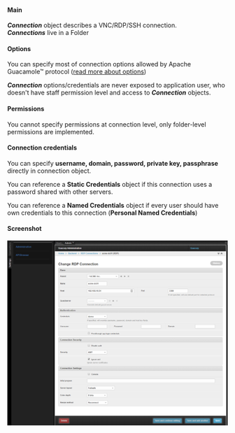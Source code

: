 #### Main
_**Connection**_ object describes a VNC/RDP/SSH connection.  
_**Connections**_ live in a Folder

#### Options
You can specify most of connection options allowed by Apache Guacamole™ protocol 
([read more about options](https://guacamole.apache.org/doc/gug/configuring-guacamole.html#connection-configuration))

_**Connection**_ options/credentials are never exposed to application user, who doesn't have staff permission level and access to _**Connection**_ objects.    
 
#### Permissions
You cannot specify permissions at connection level, only folder-level permissions are implemented.   

#### Connection credentials
You can specify **username, domain, password, private key, passphrase** directly in connection object.   

You can reference a **Static Credentials** object if this connection uses a password shared with other servers.  

You can reference a **Named Credentials** object if every user should have own credentials to this connection (**Personal Named Credentials**) 

#### Screenshot
![Connection screenshot](../img/guacozy-demo-connection.png "Connection edit screenshot")
